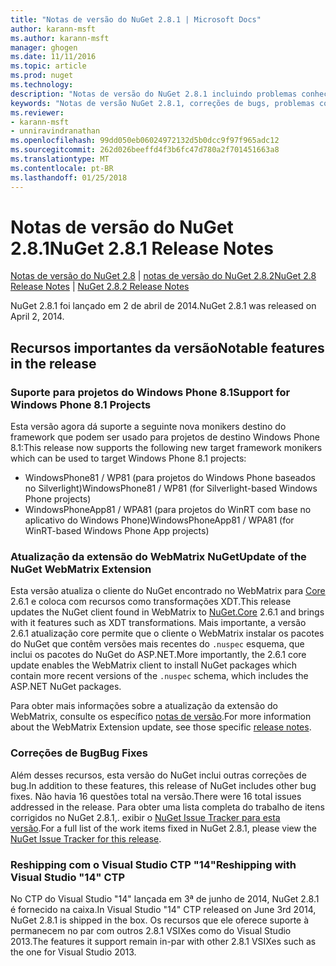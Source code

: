```yaml
---
title: "Notas de versão do NuGet 2.8.1 | Microsoft Docs"
author: karann-msft
ms.author: karann-msft
manager: ghogen
ms.date: 11/11/2016
ms.topic: article
ms.prod: nuget
ms.technology: 
description: "Notas de versão do NuGet 2.8.1 incluindo problemas conhecidos, correções de bug, recursos adicionados e DCRs."
keywords: "Notas de versão NuGet 2.8.1, correções de bugs, problemas conhecidos, adicionaram recursos, DCRs"
ms.reviewer:
- karann-msft
- unniravindranathan
ms.openlocfilehash: 99dd050eb06024972132d5b0dcc9f97f965adc12
ms.sourcegitcommit: 262d026beeffd4f3b6fc47d780a2f701451663a8
ms.translationtype: MT
ms.contentlocale: pt-BR
ms.lasthandoff: 01/25/2018
---
```

# <a name="nuget-281-release-notes"></a><span data-ttu-id="75194-104">Notas de versão do NuGet 2.8.1</span><span class="sxs-lookup"><span data-stu-id="75194-104">NuGet 2.8.1 Release Notes</span></span>

<span data-ttu-id="75194-105">[Notas de versão do NuGet 2.8](../release-notes/nuget-2.8.md) | [notas de versão do NuGet 2.8.2](../release-notes/nuget-2.8.2.md)</span><span class="sxs-lookup"><span data-stu-id="75194-105">[NuGet 2.8 Release Notes](../release-notes/nuget-2.8.md) | [NuGet 2.8.2 Release Notes](../release-notes/nuget-2.8.2.md)</span></span>

<span data-ttu-id="75194-106">NuGet 2.8.1 foi lançado em 2 de abril de 2014.</span><span class="sxs-lookup"><span data-stu-id="75194-106">NuGet 2.8.1 was released on April 2, 2014.</span></span>

## <a name="notable-features-in-the-release"></a><span data-ttu-id="75194-107">Recursos importantes da versão</span><span class="sxs-lookup"><span data-stu-id="75194-107">Notable features in the release</span></span>

### <a name="support-for-windows-phone-81-projects"></a><span data-ttu-id="75194-108">Suporte para projetos do Windows Phone 8.1</span><span class="sxs-lookup"><span data-stu-id="75194-108">Support for Windows Phone 8.1 Projects</span></span>
<span data-ttu-id="75194-109">Esta versão agora dá suporte a seguinte nova monikers destino do framework que podem ser usado para projetos de destino Windows Phone 8.1:</span><span class="sxs-lookup"><span data-stu-id="75194-109">This release now supports the following new target framework monikers which can be used to target Windows Phone 8.1 projects:</span></span>

* <span data-ttu-id="75194-110">WindowsPhone81 / WP81 (para projetos do Windows Phone baseados no Silverlight)</span><span class="sxs-lookup"><span data-stu-id="75194-110">WindowsPhone81 / WP81 (for Silverlight-based Windows Phone projects)</span></span>
* <span data-ttu-id="75194-111">WindowsPhoneApp81 / WPA81 (para projetos do WinRT com base no aplicativo do Windows Phone)</span><span class="sxs-lookup"><span data-stu-id="75194-111">WindowsPhoneApp81 / WPA81 (for WinRT-based Windows Phone App projects)</span></span>

### <a name="update-of-the-nuget-webmatrix-extension"></a><span data-ttu-id="75194-112">Atualização da extensão do WebMatrix NuGet</span><span class="sxs-lookup"><span data-stu-id="75194-112">Update of the NuGet WebMatrix Extension</span></span>
<span data-ttu-id="75194-113">Esta versão atualiza o cliente do NuGet encontrado no WebMatrix para [Core](https://www.nuget.org/packages/Nuget.Core/2.6.1) 2.6.1 e coloca com recursos como transformações XDT.</span><span class="sxs-lookup"><span data-stu-id="75194-113">This release updates the NuGet client found in WebMatrix to [NuGet.Core](https://www.nuget.org/packages/Nuget.Core/2.6.1) 2.6.1 and brings with it features such as XDT transformations.</span></span> <span data-ttu-id="75194-114">Mais importante, a versão 2.6.1 atualização core permite que o cliente o WebMatrix instalar os pacotes do NuGet que contêm versões mais recentes do `.nuspec` esquema, que inclui os pacotes do NuGet do ASP.NET.</span><span class="sxs-lookup"><span data-stu-id="75194-114">More importantly, the 2.6.1 core update enables the WebMatrix client to install NuGet packages which contain more recent versions of the `.nuspec` schema, which includes the ASP.NET NuGet packages.</span></span>

<span data-ttu-id="75194-115">Para obter mais informações sobre a atualização da extensão do WebMatrix, consulte os específico [notas de versão](../release-notes/nuget-2.6.1-for-WebMatrix.md).</span><span class="sxs-lookup"><span data-stu-id="75194-115">For more information about the WebMatrix Extension update, see those specific [release notes](../release-notes/nuget-2.6.1-for-WebMatrix.md).</span></span>

### <a name="bug-fixes"></a><span data-ttu-id="75194-116">Correções de Bug</span><span class="sxs-lookup"><span data-stu-id="75194-116">Bug Fixes</span></span>
<span data-ttu-id="75194-117">Além desses recursos, esta versão do NuGet inclui outras correções de bug.</span><span class="sxs-lookup"><span data-stu-id="75194-117">In addition to these features, this release of NuGet includes other bug fixes.</span></span> <span data-ttu-id="75194-118">Não havia 16 questões total na versão.</span><span class="sxs-lookup"><span data-stu-id="75194-118">There were 16 total issues addressed in the release.</span></span> <span data-ttu-id="75194-119">Para obter uma lista completa do trabalho de itens corrigidos no NuGet 2.8.1,. exibir o [NuGet Issue Tracker para esta versão](https://nuget.codeplex.com/workitem/list/advanced?keyword=&status=All&type=All&priority=All&release=NuGet%202.8.1&assignedTo=All&component=All&sortField=LastUpdatedDate&sortDirection=Descending&page=0&reasonClosed=All).</span><span class="sxs-lookup"><span data-stu-id="75194-119">For a full list of the work items fixed in NuGet 2.8.1, please view the [NuGet Issue Tracker for this release](https://nuget.codeplex.com/workitem/list/advanced?keyword=&status=All&type=All&priority=All&release=NuGet%202.8.1&assignedTo=All&component=All&sortField=LastUpdatedDate&sortDirection=Descending&page=0&reasonClosed=All).</span></span>

### <a name="reshipping-with-visual-studio-14-ctp"></a><span data-ttu-id="75194-120">Reshipping com o Visual Studio CTP "14"</span><span class="sxs-lookup"><span data-stu-id="75194-120">Reshipping with Visual Studio "14" CTP</span></span>
<span data-ttu-id="75194-121">No CTP do Visual Studio "14" lançada em 3ª de junho de 2014, NuGet 2.8.1 é fornecido na caixa.</span><span class="sxs-lookup"><span data-stu-id="75194-121">In Visual Studio "14" CTP released on June 3rd 2014, NuGet 2.8.1 is shipped in the box.</span></span> <span data-ttu-id="75194-122">Os recursos que ele oferece suporte à permanecem no par com outros 2.8.1 VSIXes como do Visual Studio 2013.</span><span class="sxs-lookup"><span data-stu-id="75194-122">The features it support remain in-par with other 2.8.1 VSIXes such as the one for Visual Studio 2013.</span></span>
